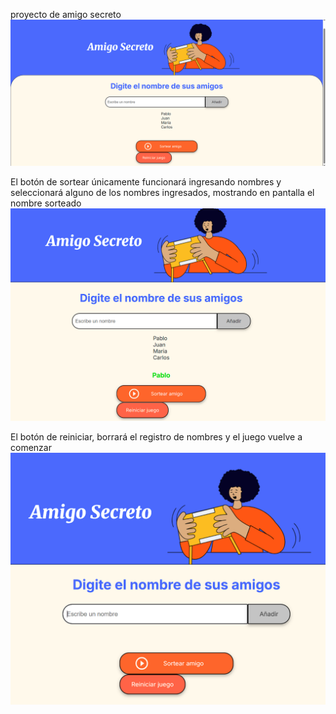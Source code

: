 proyecto de amigo secreto 
![alt text](./assets/image.png)

El botón de sortear únicamente funcionará ingresando nombres y seleccionará alguno de los nombres ingresados, mostrando en pantalla el nombre sorteado
![alt text](./assets/imagedos.png)

El botón de reiniciar, borrará el registro de nombres y el juego vuelve a comenzar
![alt text](./assets/imagetres.png)

